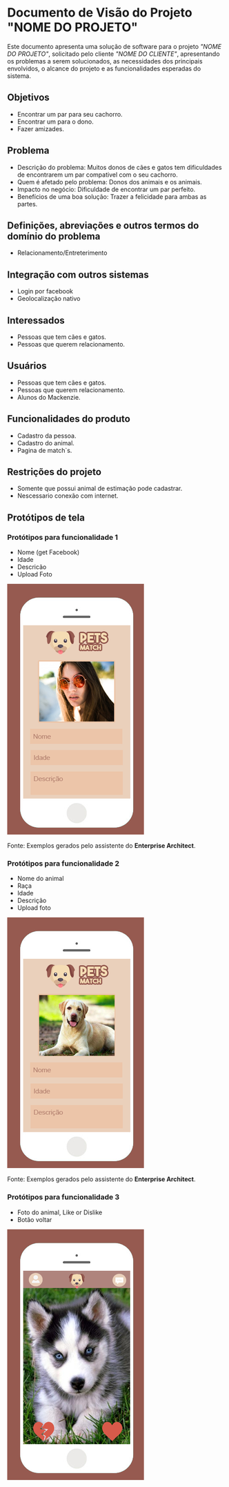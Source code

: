 # Documento de Visão do Projeto "NOME DO PROJETO"

Este documento apresenta uma solução de software para o projeto *"NOME DO PROJETO"*, solicitado pelo cliente *"NOME DO CLIENTE"*, 
apresentando os problemas a serem solucionados, as necessidades dos principais envolvidos, o alcance do projeto e as funcionalidades 
esperadas do sistema.

## Objetivos

* Encontrar um par para seu cachorro.
* Encontrar um para o dono.
* Fazer amizades.

## Problema

* Descrição do problema: Muitos donos de cães e gatos tem dificuldades de encontrarem um par compativel com o seu cachorro.
* Quem é afetado pelo problema: Donos dos animais e os animais.
* Impacto no negócio: Dificuldade de encontrar um par perfeito.
* Benefícios de uma boa solução: Trazer a felicidade para ambas as partes.

## Definições, abreviações e outros termos do domínio do problema

* Relacionamento/Entreterimento 

## Integração com outros sistemas

* Login por facebook
* Geolocalização nativo
 
## Interessados

* Pessoas que tem cães e gatos.
* Pessoas que querem relacionamento.

## Usuários

* Pessoas que tem cães e gatos.
* Pessoas que querem relacionamento.
* Alunos do Mackenzie.

## Funcionalidades do produto

* Cadastro da pessoa.
* Cadastro do animal.
* Pagina de match`s.

## Restrições do projeto

* Somente que possui animal de estimação pode cadastrar.
* Nescessario conexão com internet.

## Protótipos de tela

### Protótipos para funcionalidade 1
- Nome (get Facebook)
- Idade
- Descricão
- Upload Foto

![](pessoa.png)

Fonte: Exemplos gerados pelo assistente do **Enterprise Architect**.

### Protótipos para funcionalidade 2
- Nome do animal
- Raça
- Idade
- Descrição
- Upload foto

![](dog.png)

Fonte: Exemplos gerados pelo assistente do **Enterprise Architect**.

### Protótipos para funcionalidade 3
- Foto do animal, Like or Dislike
- Botão voltar

![](match.png)
